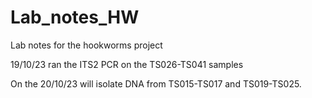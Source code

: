 # Lab_notes_HW
Lab notes for the hookworms project

19/10/23 ran the ITS2 PCR on the TS026-TS041 samples 

On the 20/10/23 will isolate DNA from TS015-TS017 and TS019-TS025. 
